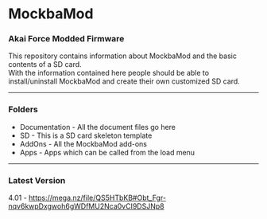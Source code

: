 # MockbaMod
### Akai Force Modded Firmware
This repository contains information about MockbaMod and the basic contents of a SD card.<br>
With the information contained here people should be able to install/uninstall MockbaMod and create their own customized SD card.<br>
<hr>

### Folders
* Documentation - All the document files go here
* SD - This is a SD card skeleton template
* AddOns - All the MockbaMod add-ons
* Apps - Apps which can be called from the load menu
<hr>

### Latest Version
4.01 - https://mega.nz/file/QS5HTbKB#Obt_Fgr-nqv6kwpDxgwoh6gWDfMU2Nca0vCI9DSJNp8
